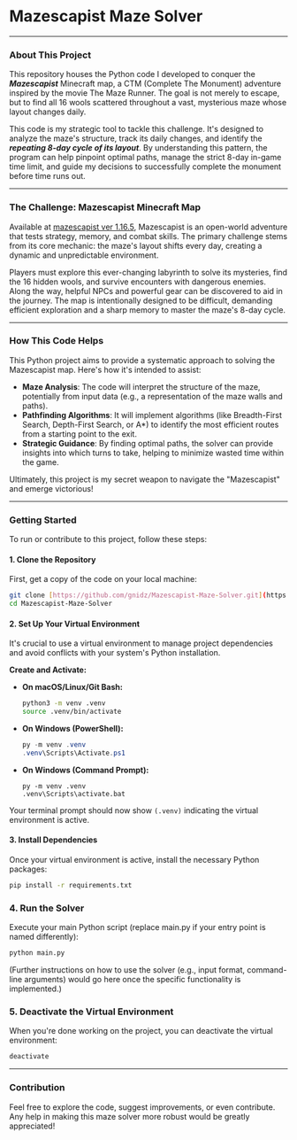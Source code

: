 # Mazescapist Maze Solver

---

### About This Project

This repository houses the Python code I developed to conquer the ***Mazescapist*** Minecraft map, a CTM (Complete The Monument) adventure inspired by the movie The Maze Runner. The goal is not merely to escape, but to find all 16 wools scattered throughout a vast, mysterious maze whose layout changes daily.

This code is my strategic tool to tackle this challenge. It's designed to analyze the maze's structure, track its daily changes, and identify the ***repeating 8-day cycle of its layout***. By understanding this pattern, the program can help pinpoint optimal paths, manage the strict 8-day in-game time limit, and guide my decisions to successfully complete the monument before time runs out.

---

### The Challenge: Mazescapist Minecraft Map

Available at [mazescapist ver 1.16.5](https://www.minecraftmaps.com/puzzle-maps/mazescapist), Mazescapist is an open-world adventure that tests strategy, memory, and combat skills. The primary challenge stems from its core mechanic: the maze's layout shifts every day, creating a dynamic and unpredictable environment.

Players must explore this ever-changing labyrinth to solve its mysteries, find the 16 hidden wools, and survive encounters with dangerous enemies. Along the way, helpful NPCs and powerful gear can be discovered to aid in the journey. The map is intentionally designed to be difficult, demanding efficient exploration and a sharp memory to master the maze's 8-day cycle.

---

### How This Code Helps

This Python project aims to provide a systematic approach to solving the Mazescapist map. Here's how it's intended to assist:

* **Maze Analysis**: The code will interpret the structure of the maze, potentially from input data (e.g., a representation of the maze walls and paths).
* **Pathfinding Algorithms**: It will implement algorithms (like Breadth-First Search, Depth-First Search, or A*) to identify the most efficient routes from a starting point to the exit.
* **Strategic Guidance**: By finding optimal paths, the solver can provide insights into which turns to take, helping to minimize wasted time within the game.

Ultimately, this project is my secret weapon to navigate the "Mazescapist" and emerge victorious!

---

### Getting Started

To run or contribute to this project, follow these steps:

#### 1. Clone the Repository

First, get a copy of the code on your local machine:

```bash
git clone [https://github.com/gnidz/Mazescapist-Maze-Solver.git](https://github.com/gnidz/Mazescapist-Maze-Solver.git)
cd Mazescapist-Maze-Solver
```
#### 2. Set Up Your Virtual Environment
It's crucial to use a virtual environment to manage project dependencies and avoid conflicts with your system's Python installation.

**Create and Activate:**

* **On macOS/Linux/Git Bash:**
    ```bash
    python3 -m venv .venv
    source .venv/bin/activate
    ```

* **On Windows (PowerShell):**
    ```powershell
    py -m venv .venv
    .venv\Scripts\Activate.ps1
    ```

* **On Windows (Command Prompt):**
    ```dos
    py -m venv .venv
    .venv\Scripts\activate.bat
    ```

Your terminal prompt should now show `(.venv)` indicating the virtual environment is active.

#### 3. Install Dependencies
Once your virtual environment is active, install the necessary Python packages:

```bash
pip install -r requirements.txt
```

### 4. Run the Solver
Execute your main Python script (replace main.py if your entry point is named differently):

```bash
python main.py
```
(Further instructions on how to use the solver (e.g., input format, command-line arguments) would go here once the specific functionality is implemented.)

### 5. Deactivate the Virtual Environment
When you're done working on the project, you can deactivate the virtual environment:

```bash
deactivate
```

---

### Contribution
Feel free to explore the code, suggest improvements, or even contribute. Any help in making this maze solver more robust would be greatly appreciated!
